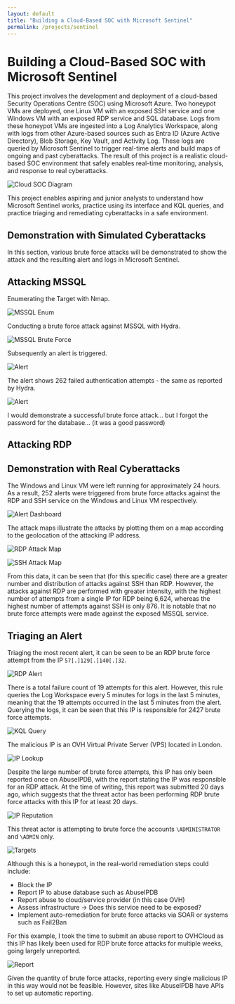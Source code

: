 ```yaml
---
layout: default
title: "Building a Cloud-Based SOC with Microsoft Sentinel"
permalink: /projects/sentinel
---
```

# Building a Cloud-Based SOC with Microsoft Sentinel

This project involves the development and deployment of a cloud-based Security Operations Centre (SOC) using Microsoft Azure. Two honeypot VMs are deployed, one Linux VM with an exposed SSH service and one Windows VM with an exposed RDP service and SQL database. Logs from these honeypot VMs are ingested into a Log Analytics Workspace, along with logs from other Azure-based sources such as Entra ID (Azure Active Directory), Blob Storage, Key Vault, and Activity Log. These logs are queried by Microsoft Sentinel to trigger real-time alerts and build maps of ongoing and past cyberattacks. The result of this project is a realistic cloud-based SOC environment that safely enables real-time monitoring, analysis, and response to real cyberattacks. 


![Cloud SOC Diagram](/assets/images/project02/Cloud_SOC_Diagram.png)

This project enables aspiring and junior analysts to understand how Microsoft Sentinel works, practice using its interface and KQL queries, and practice triaging and remediating cyberattacks in a safe environment.


## Demonstration with Simulated Cyberattacks

In this section, various brute force attacks will be demonstrated to show the attack and the resulting alert and logs in Microsoft Sentinel.

## Attacking MSSQL

Enumerating the Target with Nmap.

![MSSQL Enum](/assets/images/project02/11.png) 

Conducting a brute force attack against MSSQL with Hydra.

![MSSQL Brute Force](/assets/images/project02/12.png) 

Subsequently an alert is triggered.

![Alert](/assets/images/project02/13.png) 

The alert shows 262 failed authentication attempts - the same as reported by Hydra. 

![Alert](/assets/images/project02/14.png) 

I would demonstrate a successful brute force attack... but I forgot the password for the database...
(it was a good password)

## Attacking RDP







## Demonstration with Real Cyberattacks

The Windows and Linux VM were left running for approximately 24 hours.  As a result, 252 alerts were triggered from brute force attacks against the RDP and SSH service on the Windows and Linux VM respectively.

![Alert Dashboard](/assets/images/project02/2.png) 

The attack maps illustrate the attacks by plotting them on a map according to the geolocation of the attacking IP address.

![RDP Attack Map](/assets/images/project02/3.png) 

![SSH Attack Map](/assets/images/project02/4.png) 

From this data, it can be seen that (for this specific case) there are a greater number and distribution of attacks against SSH than RDP. However, the attacks against RDP are performed with greater intensity, with the highest number of attempts from a single IP for RDP being 6,624, whereas the highest number of attempts against SSH is only 876. It is notable that no brute force attempts were made against the exposed MSSQL service.

## Triaging an Alert

Triaging the most recent alert, it can be seen to be an RDP brute force attempt from the IP `57[.]129[.]140[.]32`.

![RDP Alert](/assets/images/project02/5.png) 

There is a total failure count of 19 attempts for this alert. However, this rule queries the Log Workspace every 5 minutes for logs in the last 5 minutes, meaning that the 19 attempts occurred in the last 5 minutes from the alert. Querying the logs, it can be seen that this IP is responsible for 2427 brute force attempts.

![KQL Query](/assets/images/project02/6.png) 

The malicious IP is an OVH Virtual Private Server (VPS) located in London. 

![IP Lookup](/assets/images/project02/7.png) 

Despite the large number of brute force attempts, this IP has only been reported once on AbuseIPDB, with the report stating the IP was responsible for an RDP attack. At the time of writing, this report was submitted 20 days ago, which suggests that the threat actor has been performing RDP brute force attacks with this IP for at least 20 days. 

![IP Reputation](/assets/images/project02/8.png) 

This threat actor is attempting to brute force the accounts `\ADMINISTRATOR` and `\ADMIN` only.

![Targets](/assets/images/project02/9.png) 

Although this is a honeypot, in the real-world remediation steps could include:
- Block the IP
- Report IP to abuse database such as AbuseIPDB
- Report abuse to cloud/service provider (in this case OVH)
- Assess infrastructure -> Does this service need to be exposed?
- Implement auto-remediation for brute force attacks via SOAR or systems such as Fail2Ban

For this example, I took the time to submit an abuse report to OVHCloud as this IP has likely been used for RDP brute force attacks for multiple weeks, going largely unreported. 

![Report](/assets/images/project02/10.png) 

Given the quantity of brute force attacks, reporting every single malicious IP in this way would not be feasible. However, sites like AbuseIPDB have APIs to set up automatic reporting.




